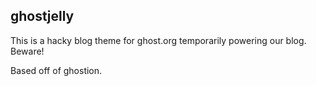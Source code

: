 ## ghostjelly

This is a hacky blog theme for ghost.org temporarily powering our blog. Beware!

Based off of ghostion.
